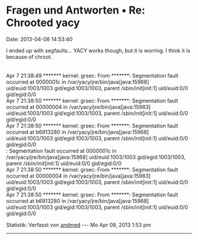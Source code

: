 Fragen und Antworten • Re: Chrooted yacy
========================================

Date: 2013-04-08 14:53:40

I ended up with segfaults\... YACY works though, but it is worring. I
think it is because of chroot.\
\
\
Apr 7 21:38:49 \*\*\*\*\*\*\* kernel: grsec: From \*\*\*\*\*\*\*:
Segmentation fault occurred at 0000001c in
/var/yacy/jre/bin/java\[java:15968\] uid/euid:1003/1003
gid/egid:1003/1003, parent /sbin/init\[init:1\] uid/euid:0/0
gid/egid:0/0\
Apr 7 21:38:50 \*\*\*\*\*\*\* kernel: grsec: From \*\*\*\*\*\*\*:
Segmentation fault occurred at 00000004 in
/var/yacy/jre/bin/java\[java:15983\] uid/euid:1003/1003
gid/egid:1003/1003, parent /sbin/init\[init:1\] uid/euid:0/0
gid/egid:0/0\
Apr 7 21:38:50 \*\*\*\*\*\*\* kernel: grsec: From \*\*\*\*\*\*\*:
Segmentation fault occurred at b6913280 in
/var/yacy/jre/bin/java\[java:15968\] uid/euid:1003/1003
gid/egid:1003/1003, parent /sbin/init\[init:1\] uid/euid:0/0
gid/egid:0/0\
: Segmentation fault occurred at 0000001c in
/var/yacy/jre/bin/java\[java:15968\] uid/euid:1003/1003
gid/egid:1003/1003, parent /sbin/init\[init:1\] uid/euid:0/0
gid/egid:0/0\
Apr 7 21:38:50 \*\*\*\*\*\*\* kernel: grsec: From \*\*\*\*\*\*\*:
Segmentation fault occurred at 00000004 in
/var/yacy/jre/bin/java\[java:15983\] uid/euid:1003/1003
gid/egid:1003/1003, parent /sbin/init\[init:1\] uid/euid:0/0
gid/egid:0/0\
Apr 7 21:38:50 \*\*\*\*\*\*\* kernel: grsec: From \*\*\*\*\*\*\*:
Segmentation fault occurred at b6913280 in
/var/yacy/jre/bin/java\[java:15968\] uid/euid:1003/1003
gid/egid:1003/1003, parent /sbin/init\[init:1\] uid/euid:0/0
gid/egid:0/0

Statistik: Verfasst von
[andmed](http://forum.yacy-websuche.de/memberlist.php?mode=viewprofile&u=8895)
--- Mo Apr 08, 2013 1:53 pm

------------------------------------------------------------------------
